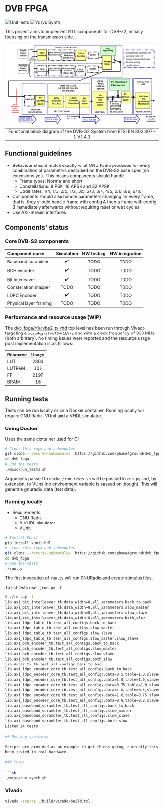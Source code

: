 # DVB FPGA

![Unit tests](https://github.com/phase4ground/dvb_fpga/workflows/Unit%20tests/badge.svg)
![Yosys Synth](https://github.com/phase4ground/dvb_fpga/workflows/Yosys%20Synth/badge.svg)

This project aims to implement RTL components for DVB-S2, initially focusing on
the transmission side.

| ![System architecture](misc/system_architecture.png)                        |
| :---:                                                                       |
| Functional block diagram of the DVB-S2 System from ETSI EN 302 307-1 V1.4.1 |

## Functional guidelines

* Behaviour should match exactly what GNU Radio produces for every combination of
  parameters described on the DVB-S2 base spec (no extensions yet). This means
  components should handle
  * Frame types: Normal and short
  * Constellations: 8 PSK, 16 APSK and 32 APSK
  * Code rates: 1/4, 1/3, 2/5, 1/2, 3/5, 2/3, 3/4, 4/5, 5/6, 8/9, 9/10,
* Components should also handle parameters changing on every frame, that is, they
  should handle frame with config A then a frame with config B immediately
  afterwards without requiring reset or wait cycles
* Use AXI-Stream interfaces

## Components' status

<!-- Definitions of each development stage: -->

<!-- * Simulation -->
<!--   * Data must match GNU Radio's output -->
<!--   * **Back to back data:** check no bubbles are inserted -->
<!--   * **Slow reader:** check that AXI backpressure works as expected -->
<!--   * **Slow writer:** check that output data is throttled correctly -->
<!--   * **Slow write and reader:** check AXI handshaking works as expected -->
<!-- * Hardware testing -->
<!--   * Check components is synthesized/implemented as expected by EDA tools -->
<!--   * Check for possible timing issues (too many logic levels, unintended latches, -->
<!--     etc) -->
<!--   [> * Still TBD. Basic idea is to stream data in/out via PCIe or DDR where the host <] -->
<!--   [>   compares the actual and the expected results <] -->
<!--   [> * Might be interesting to have a generic GNU Radio to PCIe bridge so that one <] -->
<!--   [>   could offload create a block diagram on GRC and run parts of it on a real <] -->
<!--   [>   card <] -->
<!-- * Hardware integration -->
<!--   * Same as hardware testing but chaining components together to check it handles -->
<!--     multiple configs as expected -->
<!--   * Check that timing constraints are met when components are used together -->

### Core DVB-S2 components

| Component name         | Simulation | HW testing | HW integration |
| :---                   | :---:      | :--:       | :--:           |
| Baseband scrambler     | ✔️          | TODO       | TODO           |
| BCH encoder            | ✔️          | TODO       | TODO           |
| Bit interleaver        | ✔️          | TODO       | TODO           |
| Constellation mapper   | TODO       | TODO       | TODO           |
| LDPC Encoder           | ✔️          | TODO       | TODO           |
| Physical layer framing | TODO       | TODO       | TODO           |

### Performance and resource usage (WIP)

The [dvb_fpga/rtl/dvbs2_tx.vhd](https://github.com/phase4ground/dvb_fpga/blob/master/rtl/dvbs2_tx.vhd)
top level has been run through Vivado targeting a `xczu4cg-sfvc784-1LV-i` and
with a clock frequency of 333 MHz (both arbitrary). No timing issues were
reported and the resource usage post implementation is as follows:

| Resource | Usage |
|:---      | :--:  |
| LUT      | 2864  |
| LUTRAM   | 106   |
| FF       | 2197  |
| BRAM     | 16    |

## Running tests

Tests can be run locally or on a Docker container. Running locally will require
GNU Radio, VUnit and a VHDL simulator.

### Using Docker

Uses the same container used for CI

```sh
# Clone this repo and submodules
git clone --recurse-submodules  https://github.com/phase4ground/dvb_fpga
cd dvb_fpga
# Run the tests
./misc/run_tests.sh
```

Arguments passed to `docker/run_tests.sh` will be passed to `run.py` and, by
extension, to VUnit (no environment variable is passed on though). This will
generate gnuradio_data (test data).

### Running locally

* Requirements
  * GNU Radio
  * A VHDL simulator
  * [VUnit][vunit]

```sh
# Install VUnit
pip install vunit-hdl
# Clone this repo and submodules
git clone --recurse-submodules  https://github.com/phase4ground/dvb_fpga
cd dvb_fpga
# Run the tests
./run.py
```
The first invocation of `run.py` will run GNURadio and create stimulus files.

To list tests use `./run.py -l`:
```sh
$ ./run.py -l
lib.axi_bit_interleaver_tb.data_width=8,all_parameters.back_to_back
lib.axi_bit_interleaver_tb.data_width=8,all_parameters.slow_master
lib.axi_bit_interleaver_tb.data_width=8,all_parameters.slow_slave
lib.axi_bit_interleaver_tb.data_width=8,all_parameters.both_slow
lib.axi_ldpc_table_tb.test_all_configs.back_to_back
lib.axi_ldpc_table_tb.test_all_configs.slow_master
lib.axi_ldpc_table_tb.test_all_configs.slow_slave
lib.axi_ldpc_table_tb.test_all_configs.slow_master,slow_slave
lib.axi_bch_encoder_tb.test_all_configs.back_to_back
lib.axi_bch_encoder_tb.test_all_configs.slow_master
lib.axi_bch_encoder_tb.test_all_configs.slow_slave
lib.axi_bch_encoder_tb.test_all_configs.both_slow
lib.dvbs2_tx_tb.test_all_configs.back_to_back
lib.axi_ldpc_encoder_core_tb.test_all_configs.back_to_back
lib.axi_ldpc_encoder_core_tb.test_all_configs.data=0.5,table=1.0,slave=1.0
lib.axi_ldpc_encoder_core_tb.test_all_configs.data=1.0,table=1.0,slave=0.5
lib.axi_ldpc_encoder_core_tb.test_all_configs.data=0.75,table=1.0,slave=0.75
lib.axi_ldpc_encoder_core_tb.test_all_configs.data=1.0,table=0.5,slave=1.0
lib.axi_ldpc_encoder_core_tb.test_all_configs.data=1.0,table=0.75,slave=0.75
lib.axi_ldpc_encoder_core_tb.test_all_configs.data=0.8,table=0.8,slave=0.8
lib.axi_baseband_scrambler_tb.test_all_configs.back_to_back
lib.axi_baseband_scrambler_tb.test_all_configs.slow_master
lib.axi_baseband_scrambler_tb.test_all_configs.slow_slave
lib.axi_baseband_scrambler_tb.test_all_configs.both_slow
Listed 24 tests

## Running synthesis

Scripts are provided as an example to get things going, currently this has not
been tested in real hardware.

### Yosys

```sh
./misc/run_synth.sh
```

### Vivado

```sh
vivado -source ./build/vivado/build.tcl
```

[vunit]: https://vunit.github.io/
[issue_1]: https://github.com/phase4ground/dvb_fpga/issues/1
